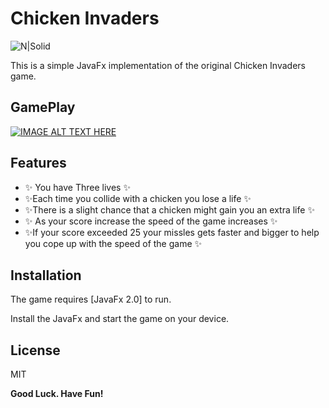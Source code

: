 # Chicken Invaders


![N|Solid](https://forum.chickeninvaders.com/uploads/db1091/original/1X/5bbfbf0ae0eb0a0fe0da9f1bd978aa6bc6d73c86.jpeg)



This is a simple JavaFx implementation of the original Chicken Invaders game.

## GamePlay
[![IMAGE ALT TEXT HERE](https://img.youtube.com/vi/HnCDlYO-mao/0.jpg)](https://youtu.be/HnCDlYO-mao)

## Features

- ✨ You have Three lives  ✨
-  ✨Each time you collide with a chicken you lose a life ✨
-  ✨There is a slight chance that a  chicken might gain you an extra life ✨
- ✨ As your score increase the speed of the game increases  ✨
-  ✨If your score exceeded 25 your missles gets faster and bigger to help you cope up with the speed of the game ✨








## Installation

The game requires [JavaFx 2.0] to run.

Install the JavaFx and start the game on your device.







## License

MIT

**Good Luck. Have Fun!**


